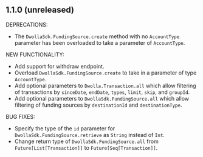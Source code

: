 ## 1.1.0 (unreleased)

DEPRECATIONS:

  - The `DwollaSdk.FundingSource.create` method with no `AccountType` parameter has been overloaded
  to take a parameter of `AccountType`.

NEW FUNCTIONALITY:

  - Add support for withdraw endpoint.
  - Overload `DwollaSdk.FundingSource.create` to take in a parameter of type `AccountType`.
  - Add optional parameters to `Dwolla.Transaction.all` which allow filtering of transactions by `sinceDate`, `endDate`, `types`, `limit`, 
  `skip`, and `groupId`.
  - Add optional parameters to `DwollaSdk.FundingSource.all` which allow filtering of funding sources by `destinationId` and `destinationType`.

BUG FIXES:

  - Specify the type of the `id` parameter for `DwollaSdk.FundingSource.retrieve` as `String` instead of `Int`.
  - Change return type of `DwollaSdk.FundingSource.all` from `Future[List[Transaction]]` to `Future[Seq[Transaction]]`.